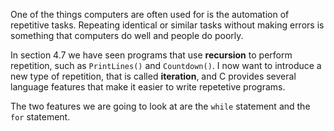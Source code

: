 One of the things computers are often used for is the automation of repetitive tasks.  Repeating identical or similar tasks without making errors is something that computers do well and people do poorly.

In section 4.7 we have seen programs that use **recursion** to perform repetition, such as `PrintLines()` and `Countdown()`.  I now want to introduce a new type of repetition, that is called **iteration**, and C provides several language features that make it easier to write repetetive programs.

The two features we are going to look at are the `while` statement and the `for` statement.